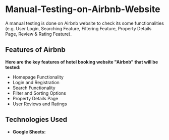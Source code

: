 # Manual-Testing-on-Airbnb-Website
A manual testing is done on Airbnb website to check its some functionalities (e.g. User Login, Searching Feature, Filtering Feature, Property Details Page, Review &amp; Rating Feature).

## Features of Airbnb
**Here are the key features of hotel booking website "Airbnb" that will be tested:**
- Homepage Functionality
- Login and Registration
- Search Functionality
- Filter and Sorting Options
- Property Details Page
- User Reviews and Ratings

## Technologies Used
- **Google Sheets:** 
